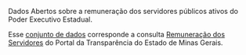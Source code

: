 Dados Abertos sobre a remuneração dos servidores públicos ativos do Poder Executivo Estadual.

Esse [conjunto de dados](https://dados.mg.gov.br/dataset/remuneracao-servidores-ativos) corresponde a consulta [Remuneração dos Servidores](https://www.transparencia.mg.gov.br/estado-pessoal/remuneracao-dos-servidores) do Portal da Transparência do Estado de Minas Gerais.